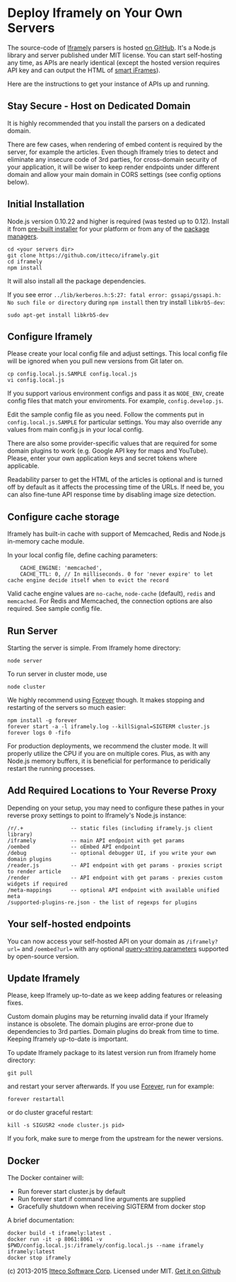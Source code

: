 # Deploy Iframely on Your Own Servers

The source-code of [Iframely](https://iframely.com) parsers is hosted [on GitHub](https://github.com/itteco/iframely). It's a Node.js library and server published under MIT license. You can start self-hosting any time, as APIs are nearly identical (except the hosted version requires API key and can output the HTML of [smart iFrames](https://iframely.com/docs/iframes)).

Here are the instructions to get your instance of APIs up and running.

## Stay Secure - Host on Dedicated Domain

It is highly recommended that you install the parsers on a dedicated domain. 

There are few cases, when rendering of embed content is required by the server, for example the articles. Even though Iframely tries to detect and eliminate any insecure code of 3rd parties, for cross-domain security of your application, it will be wiser to keep render endpoints under different domain and allow your main domain in CORS settings (see config options below).



## Initial Installation

Node.js version 0.10.22 and higher is required (was tested up to 0.12). Install it from [pre-built installer](http://nodejs.org/download/) for your platform or from any of the [package managers](https://github.com/joyent/node/wiki/Installing-Node.js-via-package-manager).

    cd <your servers dir>
    git clone https://github.com/itteco/iframely.git
    cd iframely
    npm install

It will also install all the package dependencies.

If you see error `../lib/kerberos.h:5:27: fatal error: gssapi/gssapi.h: No such file or directory` during `npm install` then try install `libkrb5-dev`:

    sudo apt-get install libkrb5-dev


## Configure Iframely

Please create your local config file and adjust settings. This local config file will be ignored when you pull new versions from Git later on.

    cp config.local.js.SAMPLE config.local.js
    vi config.local.js

If you support various environment configs and pass it as `NODE_ENV`, create config files that match your enviroments. For example, `config.develop.js`.

Edit the sample config file as you need. Follow the comments put in `config.local.js.SAMPLE` for particular settings. You may also override any values from main config.js in your local config.


There are also some provider-specific values that are required for some domain plugins to work (e.g. Google API key for maps and YouTube). Please, enter your own application keys and secret tokens where applicable.


Readability parser to get the HTML of the articles is optional and is turned off by default as it affects the processing time of the URLs. If need be, you can also fine-tune API response time by disabling image size detection.

## Configure cache storage

Iframely has built-in cache with support of Memcached, Redis and Node.js in-memory cache module. 

In your local config file, define caching parameters:

        CACHE_ENGINE: 'memcached',
        CACHE_TTL: 0, // In milliseconds. 0 for 'never expire' to let cache engine decide itself when to evict the record


Valid cache engine values are `no-cache`, `node-cache` (default), `redis` and `memcached`. For Redis and Memcached, the connection options are also required. See sample config file.


## Run Server

Starting the server is simple. From Iframely home directory:

    node server

To run server in cluster mode, use

    node cluster


We highly recommend using [Forever](https://github.com/nodejitsu/forever) though. It makes stopping and restarting of the servers so much easier:

    npm install -g forever
    forever start -a -l iframely.log --killSignal=SIGTERM cluster.js
    forever logs 0 -fifo

For production deployments, we recommend the cluster mode. It will properly utilize the CPU if you are on multiple cores. Plus, as with any Node.js memory buffers, it is beneficial for performance to peridically restart the running processes.


## Add Required Locations to Your Reverse Proxy

Depending on your setup, you may need to configure these pathes in your reverse proxy settings to point to Iframely's Node.js instance:

    /r/.+               -- static files (including iframely.js client library)
    /iframely           -- main API endpoint with get params 
    /oembed             -- oEmbed API endpoint
    /debug              -- optional debugger UI, if you write your own domain plugins
    /reader.js          -- API endpoint with get params - proxies script to render article
    /render             -- API endpoint with get params - prexies custom widgets if required
    /meta-mappings      -- optional API endpoint with available unified meta
    /supported-plugins-re.json - the list of regexps for plugins

## Your self-hosted endpoints

You can now access your self-hosted API on your domain as `/iframely?url=` and `/oembed?url=` with any optional [query-string parameters](https://iframely.com/docs/parameters) supported by open-source version.


## Update Iframely

Please, keep Iframely up-to-date as we keep adding features or releasing fixes. 


Custom domain plugins may be returning invalid data if your Iframely instance is obsolete. The domain plugins are error-prone due to dependencies to 3rd parties. Domain plugins do break from time to time. Keeping Iframely up-to-date is important.


To update Iframely package to its latest version run from Iframely home directory:

    git pull
    
and restart your server afterwards. If you use [Forever](https://github.com/nodejitsu/forever), run for example:

    forever restartall

or do cluster graceful restart:

    kill -s SIGUSR2 <node cluster.js pid>

If you fork, make sure to merge from the upstream for the newer versions.


## Docker

The Docker container will:

 * Run forever start cluster.js by default
 * Run forever start <args> if command line arguments are supplied
 * Gracefully shutdown when receiving SIGTERM from docker stop

A brief documentation:

    docker build -t iframely:latest .
    docker run -it -p 8061:8061 -v $PWD/config.local.js:/iframely/config.local.js --name iframely iframely:latest
    docker stop iframely


(c) 2013-2015 [Itteco Software Corp](http://itteco.com). Licensed under MIT. [Get it on Github](https://github.com/itteco/iframely)
